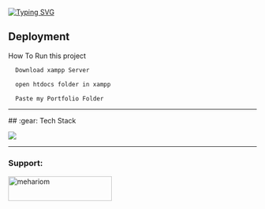 
[![Typing SVG](https://readme-typing-svg.demolab.com?font=Fira+Code&size=30&pause=1000&random=false&width=435&lines=Awesome+Portfolio)](https://git.io/typing-svg)
## Deployment

How To Run this project 

```bash
  Download xampp Server
```
```bash
  open htdocs folder in xampp
```
```bash
  Paste my Portfolio Folder
```
<hr>
## :gear: Tech Stack
<p align="left">
  <a href="https://skillicons.dev">
    <img src="https://skillicons.dev/icons?i=php,js,html,css" />
  </a>
</p>
<hr>





<h3 align="left">Support:</h3>
<p><a href="https://www.buymeacoffee.com/https://www.buymeacoffee.com/MeHariom"> <img align="left" src="https://cdn.buymeacoffee.com/buttons/v2/default-yellow.png" height="50" width="210" alt="mehariom" /></a></p><br><br>

